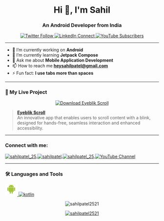 <h1 align="center">Hi 👋, I'm Sahil</h1>
<h3 align="center">An Android Developer from India</h3>

<p align="center">
  <a href="https://twitter.com/sahilpatel_25" target="blank">
    <img src="https://img.shields.io/twitter/follow/sahilpatel_25?label=Follow&style=social" alt="Twitter Follow">
  </a>
  <a href="https://www.linkedin.com/in/sahil-patel-b0aa83194/" target="blank">
    <img src="https://img.shields.io/badge/LinkedIn-Connect-blue" alt="LinkedIn Connect">
  </a>
  <a href="https://youtu.be/1ZzlCiQeOXA" target="blank">
    <img src="https://img.shields.io/youtube/channel/subscribers/UCzBoNlSp4TMhV4IfU0uiplg?label=YouTube&style=social" alt="YouTube Subscribers">
  </a>
</p>

---

- 🔭 I’m currently working on **Android**
- 🌱 I’m currently learning **Jetpack Compose**
- 💬 Ask me about **Mobile Application Development**
- 📫 How to reach me **heysahilpatel@gmail.com**
- ⚡ Fun fact: **I use tabs more than spaces**

---

### 🚀 My Live Project
<p align="center">
  <a href="https://play.google.com/store/apps/details?id=com.sahil.eyeblikscroll" target="_blank">
    <img src="https://img.shields.io/badge/Download-Eyeblik%20Scroll-brightgreen" alt="Download Eyeblik Scroll">
  </a>
</p>

> **[Eyeblik Scroll](https://play.google.com/store/apps/details?id=com.sahil.eyeblikscroll)**  
> An innovative app that enables users to scroll content with a blink, designed for hands-free, seamless interaction and enhanced accessibility.

---

<h3 align="left">Connect with me:</h3>
<p align="left">
  <a href="https://twitter.com/sahilpatel_.25" target="blank">
    <img align="center" src="https://raw.githubusercontent.com/rahuldkjain/github-profile-readme-generator/master/src/images/icons/Social/twitter.svg" alt="sahilpatel_25" height="30" width="40" />
  </a>
  <a href="https://linkedin.com/in/sahil-patel-b0aa83194" target="blank">
    <img align="center" src="https://raw.githubusercontent.com/rahuldkjain/github-profile-readme-generator/master/src/images/icons/Social/linked-in-alt.svg" alt="sahilpatel" height="30" width="40" />
  </a>
  <a href="https://instagram.com/sahilpatel_25" target="blank">
    <img align="center" src="https://raw.githubusercontent.com/rahuldkjain/github-profile-readme-generator/master/src/images/icons/Social/instagram.svg" alt="sahilpatel_25" height="30" width="40" />
  </a>
  <a href="https://www.youtube.com/c/UCzBoNlSp4TMhV4IfU0uiplg" target="blank">
    <img align="center" src="https://raw.githubusercontent.com/rahuldkjain/github-profile-readme-generator/master/src/images/icons/Social/youtube.svg" alt="YouTube Channel" height="30" width="40" />
  </a>
</p>

---

### 🛠️ Languages and Tools
<p align="left">
  <a href="https://developer.android.com" target="_blank" rel="noreferrer">
    <img src="https://raw.githubusercontent.com/devicons/devicon/master/icons/android/android-original-wordmark.svg" alt="android" width="40" height="40" />
  </a>
  <a href="https://kotlinlang.org" target="_blank" rel="noreferrer">
    <img src="https://www.vectorlogo.zone/logos/kotlinlang/kotlinlang-icon.svg" alt="kotlin" width="40" height="40" />
  </a>
  <!-- Add more languages and tools as needed -->
</p>

<p align="center">
  <img src="https://github-readme-stats.vercel.app/api/top-langs?username=sahilpatel2521&show_icons=true&locale=en&layout=compact" alt="sahilpatel2521" />
</p>
<p align="center">
  <a href="https://github.com/ryo-ma/github-profile-trophy"><img src="https://github-profile-trophy.vercel.app/?username=sahilpatel2521" alt="sahilpatel2521" /></a>
</p>
